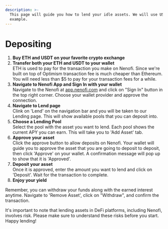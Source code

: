```yaml
---
description: >-
  This page will guide you how to lend your idle assets. We will use USDT as an
  example.
---
```


# Depositing

1. **Buy ETH and USDT on your favorite crypto exchange**
2. **Transfer both your ETH and USDT to your wallet**\
   ETH is used to pay for the transaction you make on Nenofi. Since we're built on top of Optimism transaction fee is much cheaper than Ethereum. You will need less than $5 to pay for your transaction fees for a while.
3. **Navigate to Nenofi App and Sign In with your wallet**\
   Navigate to the Nenofi at [app.nenofi.com](https://www.app.nenofi.com) and click on "Sign In" button in the top right corner. Choose your wallet provider and approve the connection.
4. **Navigate to Lend page**\
   Clink on 'Lend' on the navigation bar and you will be taken to our Lending page. This will show available pools that you can deposit into.
5. **Choose a Lending Pool**\
   Select the pool with the asset you want to lend. Each pool shows the current APY you can earn. This will take you to 'Add Asset' tab.
6. &#x20;**Approve your asset**\
   Click the approve button to allow deposits on Nenofi. Your wallet will guide you to approve the asset that you are going to deposit to deposit, then click 'Approve' on your wallet. A confirmation message will pop up to show that it is 'Approved'.&#x20;
7. **Deposit your asset**\
   Once it is approved, enter the amount you want to lend and click on 'Deposit'. Wait for the transaction to complete.
8. **Enjoy your yield**

Remember, you can withdraw your funds along with the earned interest anytime. Navigate to 'Remove Asset', click on "Withdraw", and confirm the transaction.

It's important to note that lending assets in DeFi platforms, including Nenofi, involves risk. Please make sure to understand these risks before you start. Happy lending!
